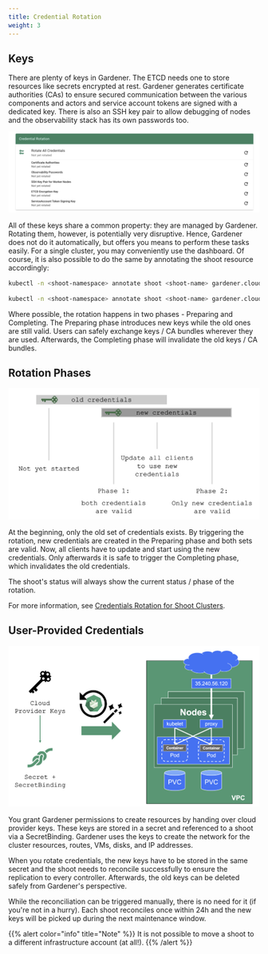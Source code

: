 ```yaml
---
title: Credential Rotation
weight: 3
---
```


## Keys

There are plenty of keys in Gardener. The ETCD needs one to store resources like secrets encrypted at rest. Gardener generates certificate authorities (CAs) to ensure secured communication between the various components and actors and service account tokens are signed with a dedicated key. There is also an SSH key pair to allow debugging of nodes and the observability stack has its own passwords too.

![keys](./images/keys.png)

All of these keys share a common property: they are managed by Gardener. Rotating them, however, is potentially very disruptive. Hence, Gardener does not do it automatically, but offers you means to perform these tasks easily. For a single cluster, you may conveniently use the dashboard. Of course, it is also possible to do the same by annotating the shoot resource accordingly:

```bash
kubectl -n <shoot-namespace> annotate shoot <shoot-name> gardener.cloud/operation=rotate-credentials-start
```

```bash
kubectl -n <shoot-namespace> annotate shoot <shoot-name> gardener.cloud/operation=rotate-credentials-complete​
```

Where possible, the rotation happens in two phases - Preparing and Completing. The Preparing phase introduces new keys while the old ones are still valid. Users can safely exchange keys / CA bundles wherever they are used. Afterwards, the Completing phase will invalidate the old keys / CA bundles.

## Rotation Phases

![rotation-phases](./images/rotation-phases.png)

At the beginning, only the old set of credentials exists. By triggering the rotation, new credentials are created in the Preparing phase and both sets are valid. Now, all clients have to update and start using the new credentials. Only afterwards it is safe to trigger the Completing phase, which invalidates the old credentials.

The shoot's status will always show the current status / phase of the rotation.

For more information, see [Credentials Rotation for Shoot Clusters](https://github.com/gardener/gardener/blob/master/docs/usage/shoot_credentials_rotation.md).

## User-Provided Credentials

![user-provided-keys](./images/user-provided-keys.png)

You grant Gardener permissions to create resources by handing over cloud provider keys. These keys are stored in a secret and referenced to a shoot via a SecretBinding. Gardener uses the keys to create the network for the cluster resources, routes, VMs, disks, and IP addresses.

When you rotate credentials, the new keys have to be stored in the same secret and the shoot needs to reconcile successfully to ensure the replication to every controller. Afterwards, the old keys can be deleted safely from Gardener's perspective.

While the reconciliation can be triggered manually, there is no need for it (if you're not in a hurry). Each shoot reconciles once within 24h and the new keys will be picked up during the next maintenance window.

{{% alert color="info"  title="Note" %}}
It is not possible to move a shoot to a different infrastructure account (at all!).
{{% /alert %}}
